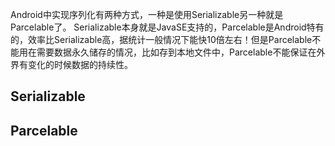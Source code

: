 Android中实现序列化有两种方式，一种是使用Serializable另一种就是Parcelable了。
Serializable本身就是JavaSE支持的，Parcelable是Android特有的，效率比Serializable高，据统计一般情况下能快10倍左右！但是Parcelable不能用在需要数据永久储存的情况，比如存到本地文件中，Parcelable不能保证在外界有变化的时候数据的持续性。


## Serializable


## Parcelable
